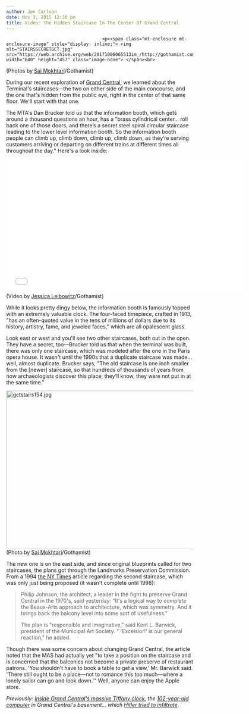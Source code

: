 ```yaml
---
author: Jen Carlson
date: Nov 3, 2015 12:30 pm
title: Video: The Hidden Staircase In The Center Of Grand Central
---
```


	
										<p><span class="mt-enclosure mt-enclosure-image" style="display: inline;"> <img alt="STAIRSSECRETGCT.jpg" src="https://web.archive.org/web/20171006065513im_/http://gothamist.com/attachments/arts_jen/STAIRSSECRETGCT.jpg" width="640" height="457" class="image-none"> </span><br>
<span class="photo_caption">(Photos by <a href="https://web.archive.org/web/20171006065513/http://saimokhtari.com/">Sai Mokhtari</a>/Gothamist)</span></p>

<p>During our recent exploration of <a href="https://web.archive.org/web/20171006065513/http://gothamist.com/tags/grandcentral">Grand Central</a>, we learned about the Terminal&apos;s staircases&#x2014;the two on either side of the main concourse, and the one that&apos;s hidden from the public eye, right in the center of that same floor. We&apos;ll start with that one. </p>

<p>The MTA&apos;s Dan Brucker told us that the information booth, which gets around a thousand questions an hour, has a &quot;brass cylindrical center... roll back one of those doors, and there&#x2019;s a secret steel spiral circular staircase leading to the lower level information booth. So the information booth people can climb up, climb down, climb up, climb down, as they&#x2019;re serving customers arriving or departing on different trains at different times all throughout the day.&quot; Here&apos;s a look inside:</p>

<p><iframe frameborder="0" width="640" height="360" src="//web.archive.org/web/20171006065513if_/http://www.dailymotion.com/embed/video/k4bxVEhxLJuxrrdBkFW?autoPlay=1" allowfullscreen></iframe><br>
<span class="photo_caption">(Video by <a href="https://web.archive.org/web/20171006065513/http://twitter.com/j_leibowitz/">Jessica Leibowitz</a>/Gothamist)</span></p>

<p>While it looks pretty dingy below, the information booth is famously topped with an extremely valuable clock. The four-faced timepiece, crafted in 1913, &quot;has an often-quoted value in the tens of millions of dollars due to its history, artistry, fame, and jeweled faces,&quot; which are all opalescent glass.</p>

<p>Look east or west and you&apos;ll see two other staircases, both out in the open. They have a secret, too&#x2014;Brucker told us that when the terminal was built, there was only one staircase, which was modeled after the one in the Paris opera house. It wasn&apos;t until the 1990s that a duplicate staircase was made... well, almost duplicate. Brucker says, &quot;The old staircase is one inch smaller from the [newer] staircase, so that hundreds of thousands of years from now archaeologists discover this place, they&#x2019;ll know, they were not put in at the same time.&quot; </p>

<p><span class="mt-enclosure mt-enclosure-image" style="display: inline;"> <img alt="gctstairs154.jpg" src="https://web.archive.org/web/20171006065513im_/http://gothamist.com/attachments/arts_jen/gctstairs154.jpg" width="640" height="426" class="image-none"> </span><br>
<span class="photo_caption">(Photo by <a href="https://web.archive.org/web/20171006065513/http://saimokhtari.com/">Sai Mokhtari</a>/Gothamist)</span></p>

<p>The new one is on the east side, and since original blueprints called for two staircases, the plans got through the Landmarks Preservation Commission. From a 1994 <a href="https://web.archive.org/web/20171006065513/http://www.nytimes.com/1994/09/29/nyregion/grand-central-may-be-getting-east-staircase.html">the NY Times</a> article regarding the second staircase, which was only just being proposed (it wasn&apos;t complete until 1998):</p><blockquote>Philip Johnson, the architect, a leader in the fight to preserve Grand Central in the 1970&apos;s, said yesterday: &quot;It&apos;s a logical way to complete the Beaux-Arts approach to architecture, which was symmetry. And it brings back the balcony level into some sort of usefulness.&quot;<p></p>

<p>The plan is &quot;responsible and imaginative,&quot; said Kent L. Barwick, president of the Municipal Art Society. &quot; &apos;Excelsior!&apos; is our general reaction,&quot; he added.</p></blockquote>Though there was some concern about changing Grand Central, the article noted that the MAS had actually yet &quot;to take a position on the staircase and is concerned that the balconies not become a private preserve of restaurant patrons. &apos;You shouldn&apos;t have to book a table to get a view,&apos; Mr. Barwick said. &apos;There still ought to be a place&#x2014;not to romance this too much&#x2014;where a lonely sailor can go and look down.&apos;&quot; Well, anyone can enjoy the Apple store.<p></p>

<p><em>Previously: <a href="https://web.archive.org/web/20171006065513/http://gothamist.com/2015/10/19/video_grand_central_clock.php#photo-1">Inside Grand Central&apos;s massive Tiffany clock</a>, the <a href="https://web.archive.org/web/20171006065513/http://gothamist.com/2015/10/15/grand_central_computer_video.php#photo-1">102-year-old computer</a> in Grand Central&apos;s basement... which <a href="https://web.archive.org/web/20171006065513/http://gothamist.com/2015/10/14/grand_central_hilter_nazis.php">Hitler tried to infiltrate</a>.</em></p>					
										
									
				